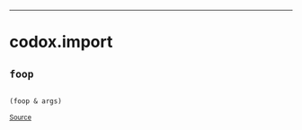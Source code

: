 
-----
# <a name="codox.import">codox.import</a>






## <a name="codox.import/foop">`foop`</a><a name="codox.import/foop"></a>
``` clojure

(foop & args)
```
<p><sub><a href="https://github.com/weavejester/codox/blob/master/example/src/clojure/codox/import.clj#L4-L6">Source</a></sub></p>
